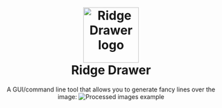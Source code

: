 <h1 align="center">
  <img src="https://raw.githubusercontent.com/duschno/RidgeDrawerDocs/main/icon.png" alt="Ridge Drawer logo" height="128">
  <br/>
  Ridge Drawer
</h1>
<p align="center">
  A GUI/command line tool that allows you to generate fancy lines over the image:
  <img src="https://raw.githubusercontent.com/duschno/RidgeDrawerDocs/main/example.png" alt="Processed images example">
</p>
